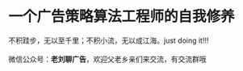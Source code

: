 # 一个广告策略算法工程师的自我修养
不积跬步，无以至千里；不积小流，无以成江海。just doing it!!! </br>
</br>
微信公众号：**老刘聊广告**，欢迎父老乡亲们来交流，有交流群哦

